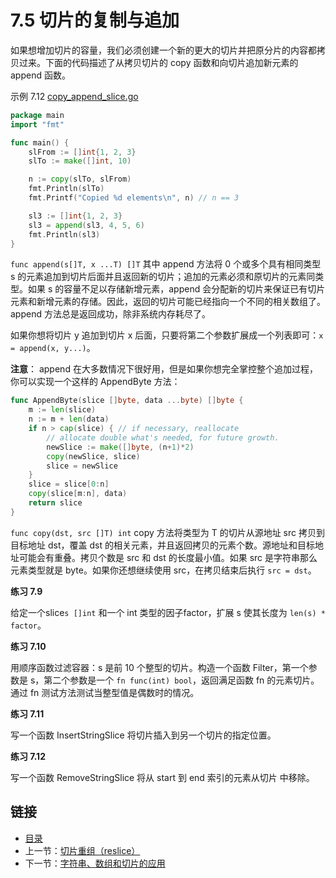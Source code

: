 # 7.5 切片的复制与追加

如果想增加切片的容量，我们必须创建一个新的更大的切片并把原分片的内容都拷贝过来。下面的代码描述了从拷贝切片的 copy 函数和向切片追加新元素的 append 函数。

示例 7.12 [copy_append_slice.go](examples/chapter_7/copy_append_slice.go)

```go
package main
import "fmt"

func main() {
	slFrom := []int{1, 2, 3}
	slTo := make([]int, 10)

	n := copy(slTo, slFrom)
	fmt.Println(slTo)
	fmt.Printf("Copied %d elements\n", n) // n == 3

	sl3 := []int{1, 2, 3}
	sl3 = append(sl3, 4, 5, 6)
	fmt.Println(sl3)
}
```

`func append(s[]T, x ...T) []T` 其中 append 方法将 0 个或多个具有相同类型 s 的元素追加到切片后面并且返回新的切片；追加的元素必须和原切片的元素同类型。如果 s 的容量不足以存储新增元素，append 会分配新的切片来保证已有切片元素和新增元素的存储。因此，返回的切片可能已经指向一个不同的相关数组了。append 方法总是返回成功，除非系统内存耗尽了。

如果你想将切片 y 追加到切片 x 后面，只要将第二个参数扩展成一个列表即可：`x = append(x, y...)`。

**注意**： append 在大多数情况下很好用，但是如果你想完全掌控整个追加过程，你可以实现一个这样的 AppendByte 方法：

```go
func AppendByte(slice []byte, data ...byte) []byte {
	m := len(slice)
	n := m + len(data)
	if n > cap(slice) { // if necessary, reallocate
		// allocate double what's needed, for future growth.
		newSlice := make([]byte, (n+1)*2)
		copy(newSlice, slice)
		slice = newSlice
	}
	slice = slice[0:n]
	copy(slice[m:n], data)
	return slice
}
```

`func copy(dst, src []T) int` copy 方法将类型为 T 的切片从源地址 src 拷贝到目标地址 dst，覆盖 dst 的相关元素，并且返回拷贝的元素个数。源地址和目标地址可能会有重叠。拷贝个数是 src 和 dst 的长度最小值。如果 src 是字符串那么元素类型就是 byte。如果你还想继续使用 src，在拷贝结束后执行 `src = dst`。

**练习 7.9**

给定一个slice`s []int` 和一个 int 类型的因子factor，扩展 s 使其长度为 `len(s) * factor`。

**练习 7.10**

用顺序函数过滤容器：s 是前 10 个整型的切片。构造一个函数 Filter，第一个参数是 s，第二个参数是一个 `fn func(int) bool`，返回满足函数 fn 的元素切片。通过 fn 测试方法测试当整型值是偶数时的情况。

**练习 7.11**

写一个函数 InsertStringSlice 将切片插入到另一个切片的指定位置。

**练习 7.12**

写一个函数 RemoveStringSlice 将从 start 到 end 索引的元素从切片 中移除。

## 链接

- [目录](directory.md)
- 上一节：[切片重组（reslice）](07.4.md)
- 下一节：[字符串、数组和切片的应用](07.6.md)
